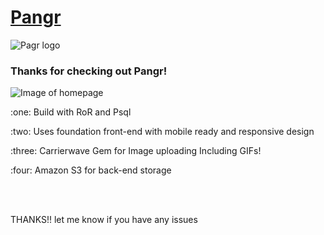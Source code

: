 # [Pangr](https://pangr.herokuapp.com/) 

![Pagr logo](https://s3.amazonaws.com/pangr-images/pangr200OP.png)

### Thanks for checking out Pangr!
![Image of homepage ](https://s3.amazonaws.com/pangr-images/Pangr-RM-SS.png)

<p> :one: Build with RoR and Psql </p>
<p> :two: Uses foundation front-end with mobile ready and responsive design </p>
<p> :three: Carrierwave Gem for Image uploading Including GIFs! </p>
<p> :four: Amazon S3 for back-end storage </p>

<br></br>
<p>THANKS!! let me know if you have any issues</p>


